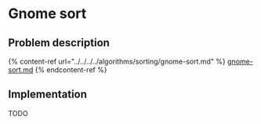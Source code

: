 # Gnome sort

## Problem description

{% content-ref url="../../../../algorithms/sorting/gnome-sort.md" %}
[gnome-sort.md](../../../../algorithms/sorting/gnome-sort.md)
{% endcontent-ref %}

## Implementation

TODO
